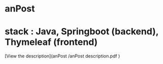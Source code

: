# anPost
# stack : Java, Springboot (backend), Thymeleaf (frontend)

[View the description](anPost
/anPost description.pdf
)
